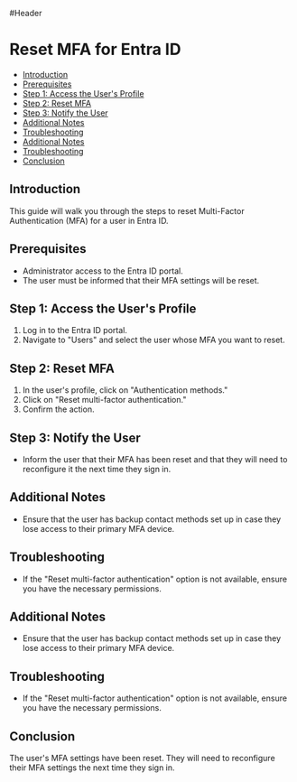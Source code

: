#Header

# Reset MFA for Entra ID

<!-- toc -->

- [Introduction](#introduction)
- [Prerequisites](#prerequisites)
- [Step 1: Access the User's Profile](#step-1-access-the-users-profile)
- [Step 2: Reset MFA](#step-2-reset-mfa)
- [Step 3: Notify the User](#step-3-notify-the-user)
- [Additional Notes](#additional-notes)
- [Troubleshooting](#troubleshooting)
- [Additional Notes](#additional-notes-1)
- [Troubleshooting](#troubleshooting-1)
- [Conclusion](#conclusion)

<!-- tocstop -->

## Introduction

This guide will walk you through the steps to reset Multi-Factor Authentication
(MFA) for a user in Entra ID.

## Prerequisites

* Administrator access to the Entra ID portal.
* The user must be informed that their MFA settings will be reset.

## Step 1: Access the User's Profile

1. Log in to the Entra ID portal.
2. Navigate to "Users" and select the user whose MFA you want to reset.

## Step 2: Reset MFA

1. In the user's profile, click on "Authentication methods."
2. Click on "Reset multi-factor authentication."
3. Confirm the action.

## Step 3: Notify the User

* Inform the user that their MFA has been reset and that they will need to
  reconfigure it the next time they sign in.

## Additional Notes

* Ensure that the user has backup contact methods set up in case they lose
  access to their primary MFA device.

## Troubleshooting

* If the "Reset multi-factor authentication" option is not available, ensure you
  have the necessary permissions.

## Additional Notes

* Ensure that the user has backup contact methods set up in case they lose
  access to their primary MFA device.

## Troubleshooting

* If the "Reset multi-factor authentication" option is not available, ensure you
  have the necessary permissions.

## Conclusion

The user's MFA settings have been reset. They will need to reconfigure their MFA
settings the next time they sign in.
